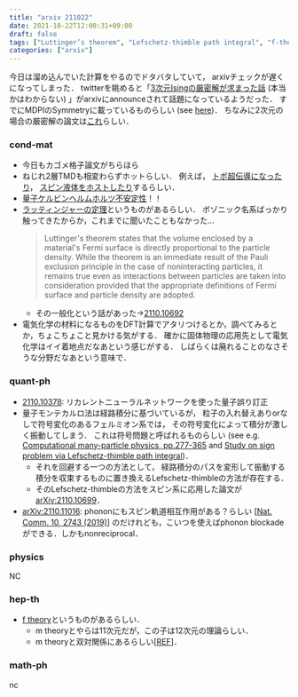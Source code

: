```yaml
---
title: "arxiv 211022"
date: 2021-10-22T12:00:31+09:00
draft: false
tags: ["Luttinger’s theorem", "Lefschetz-thimble path integral", "f-theory"]
categories: ["arxiv"]
---
```



今日は溜め込んでいた計算をやるのでドタバタしていて，
arxivチェックが遅くになってしまった．
twitterを眺めると「[3次元Isingの厳密解が求まった話](https://arxiv.org/abs/2110.11233)
(本当かはわからない) 」がarxivにannounceされて話題になっているようだった．
すでにMDPIのSymmetryに載っているものらしい
(see [here](https://www.mdpi.com/2073-8994/13/10/1837))．
ちなみに2次元の場合の厳密解の論文は[これ](https://www.nims.go.jp/cmsc/fps1/ryo_tamura/tamura-thesis.pdf)らしい．

### cond-mat
- 今日もカゴメ格子論文がちらほら
- ねじれ2層TMDも相変わらずホットらしい．
  例えば，
  [トポ超伝導になったり](https://arxiv.org/abs/2110.10172)，
  [スピン液体をホストしたり](https://arxiv.org/abs/2110.10179)するらしい．
- [量子ケルビンヘルムホルツ不安定性](https://arxiv.org/abs/2110.10588)！！
- [ラッティンジャーの定理]()というものがあるらしい．
  ボゾニック名系ばっかり触ってきたからか，これまでに聞いたこともなかった...
  > Luttinger's theorem states that the volume enclosed by a material's Fermi surface is directly proportional to the particle density. 
  > While the theorem is an immediate result of the Pauli exclusion principle in the case of noninteracting particles, it remains true even as interactions between particles are taken into consideration provided that the appropriate definitions of Fermi surface and particle density are adopted.
  - その一般化という話があった→[2110.10692](https://arxiv.org/abs/2110.10692)
- 電気化学の材料になるものをDFT計算でアタリつけるとか，調べてみるとか，ちょこちょこと見かける気がする．
  確かに固体物理の応用先として電気化学はイイ着地点だなあという感じがする．
  しばらくは廃れることのなさそうな分野だなあという意味で．


### quant-ph
- [2110.10378](https://arxiv.org/abs/2110.10378): リカレントニューラルネットワークを使った量子誤り訂正
- 量子モンテカルロ法は経路積分に基づいているが，
  粒子の入れ替えありorなしで符号変化のあるフェルミオン系では，
  その符号変化によって積分が激しく振動してしまう．
  これは符号問題と呼ばれるものらしい
  (see e.g. 
  [Computational many-particle physics, pp.277-365](https://link.springer.com/chapter/10.1007/978-3-540-74686-7_10)
  and 
  [Study on sign problem via Lefschetz-thimble path integral](https://ribf.riken.jp/~tanizaki/thesis/yuya_phd.pdf))．
  - それを回避する一つの方法として，
  経路積分のパスを変形して振動する積分を収束するものに置き換えるLefschetz-thimbleの方法が存在する．
  - そのLefschetz-thimbleの方法をスピン系に応用した論文が[arXiv:2110.10699](https://arxiv.org/abs/2110.10699)．
- [arXiv:2110.11016](https://arxiv.org/abs/2110.11016):
phononにもスピン軌道相互作用がある？らしい
  [[Nat. Comm. 10, 2743 (2019)](https://www.nature.com/articles/s41467-019-10852-3)]
  のだけれども，こいつを使えばphonon blockadeができる．しかもnonreciprocal．


### physics
NC


### hep-th
- [f theory](https://en.wikipedia.org/wiki/F-theory)というものがあるらしい．
  - m theoryとやらは11次元だが，この子は12次元の理論らしい．
  - m theoryと双対関係にあるらしい[[REF](https://ncatlab.org/nlab/show/duality+between+M-theory+and+F-theory)]．


### math-ph
nc
